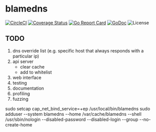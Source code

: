 # blamedns

[![CircleCI](https://circleci.com/gh/joshuarubin/blamedns.svg?style=svg)](https://circleci.com/gh/joshuarubin/blamedns) [![Coverage Status](https://coveralls.io/repos/github/joshuarubin/blamedns/badge.svg?branch=master)](https://coveralls.io/github/joshuarubin/blamedns?branch=master) [![Go Report Card](https://goreportcard.com/badge/jrubin.io/blamedns)](https://goreportcard.com/report/jrubin.io/blamedns) [![GoDoc](https://godoc.org/jrubin.io/blamedns?status.svg)](https://godoc.org/jrubin.io/blamedns) ![License](https://img.shields.io/badge/license-apache-blue.svg)

## TODO

1. dns override list (e.g. specific host that always responds with a particular ip)
1. api server
    * clear cache
    * add to whitelist
1. web interface
1. testing
1. documentation
1. profiling
1. fuzzing

sudo setcap cap_net_bind_service=+ep /usr/local/bin/blamedns
sudo adduser --system blamedns --home /var/cache/blamedns --shell /usr/sbin/nologin --disabled-password --disabled-login --group --no-create-home
